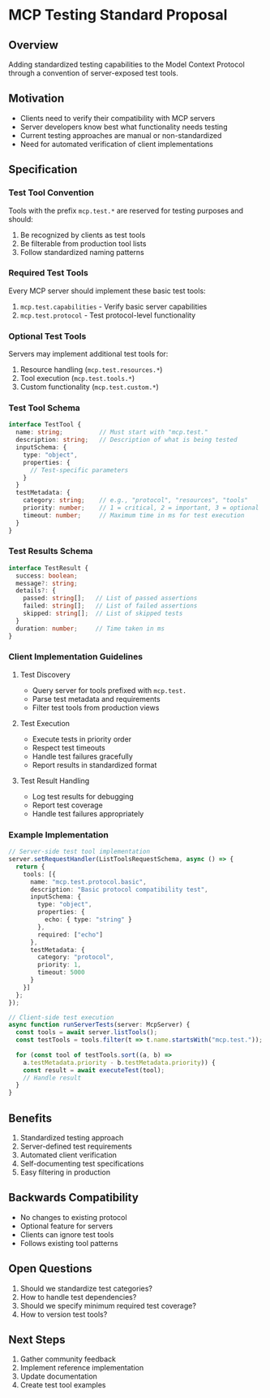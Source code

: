 # MCP Testing Standard Proposal

## Overview
Adding standardized testing capabilities to the Model Context Protocol through a convention of server-exposed test tools.

## Motivation
- Clients need to verify their compatibility with MCP servers
- Server developers know best what functionality needs testing
- Current testing approaches are manual or non-standardized
- Need for automated verification of client implementations

## Specification

### Test Tool Convention
Tools with the prefix `mcp.test.*` are reserved for testing purposes and should:
1. Be recognized by clients as test tools
2. Be filterable from production tool lists
3. Follow standardized naming patterns

### Required Test Tools
Every MCP server should implement these basic test tools:
1. `mcp.test.capabilities` - Verify basic server capabilities
2. `mcp.test.protocol` - Test protocol-level functionality

### Optional Test Tools
Servers may implement additional test tools for:
1. Resource handling (`mcp.test.resources.*`)
2. Tool execution (`mcp.test.tools.*`)
3. Custom functionality (`mcp.test.custom.*`)

### Test Tool Schema
```typescript
interface TestTool {
  name: string;          // Must start with "mcp.test."
  description: string;   // Description of what is being tested
  inputSchema: {
    type: "object",
    properties: {
      // Test-specific parameters
    }
  }
  testMetadata: {
    category: string;    // e.g., "protocol", "resources", "tools"
    priority: number;    // 1 = critical, 2 = important, 3 = optional
    timeout: number;     // Maximum time in ms for test execution
  }
}
```

### Test Results Schema
```typescript
interface TestResult {
  success: boolean;
  message?: string;
  details?: {
    passed: string[];   // List of passed assertions
    failed: string[];   // List of failed assertions
    skipped: string[];  // List of skipped tests
  }
  duration: number;     // Time taken in ms
}
```

### Client Implementation Guidelines
1. Test Discovery
   - Query server for tools prefixed with `mcp.test.`
   - Parse test metadata and requirements
   - Filter test tools from production views

2. Test Execution
   - Execute tests in priority order
   - Respect test timeouts
   - Handle test failures gracefully
   - Report results in standardized format

3. Test Result Handling
   - Log test results for debugging
   - Report test coverage
   - Handle test failures appropriately

### Example Implementation

```typescript
// Server-side test tool implementation
server.setRequestHandler(ListToolsRequestSchema, async () => {
  return {
    tools: [{
      name: "mcp.test.protocol.basic",
      description: "Basic protocol compatibility test",
      inputSchema: {
        type: "object",
        properties: {
          echo: { type: "string" }
        },
        required: ["echo"]
      },
      testMetadata: {
        category: "protocol",
        priority: 1,
        timeout: 5000
      }
    }]
  };
});

// Client-side test execution
async function runServerTests(server: McpServer) {
  const tools = await server.listTools();
  const testTools = tools.filter(t => t.name.startsWith("mcp.test."));
  
  for (const tool of testTools.sort((a, b) => 
    a.testMetadata.priority - b.testMetadata.priority)) {
    const result = await executeTest(tool);
    // Handle result
  }
}
```

## Benefits
1. Standardized testing approach
2. Server-defined test requirements
3. Automated client verification
4. Self-documenting test specifications
5. Easy filtering in production

## Backwards Compatibility
- No changes to existing protocol
- Optional feature for servers
- Clients can ignore test tools
- Follows existing tool patterns

## Open Questions
1. Should we standardize test categories?
2. How to handle test dependencies?
3. Should we specify minimum required test coverage?
4. How to version test tools?

## Next Steps
1. Gather community feedback
2. Implement reference implementation
3. Update documentation
4. Create test tool examples 